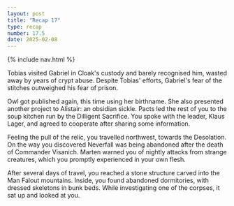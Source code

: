 ```yaml
---
layout: post
title: "Recap 17"
type: recap
number: 17.5
date: 2025-02-08
---
```


{% include nav.html %}

Tobias visited Gabriel in Cloak's custody and barely recognised him, wasted away by years of crypt abuse. Despite Tobias' efforts, Gabriel's fear of the stitches outweighed his fear of prison.

Owl got published again, this time using her birthname. She also presented another project to Alistair: an obsidian sickle. Pacts led the rest of you to the soup kitchen run by the Dilligent Sacrifice. You spoke with the leader, Klaus Lager, and agreed to cooperate after sharing some information.

Feeling the pull of the relic, you travelled northwest, towards the Desolation. On the way you discovered Neverfall was being abandoned after the death of Commander Visanich. Marten warned you of nightly attacks from strange creatures, which you promptly experienced in your own flesh.

After several days of travel, you reached a stone structure carved into the Man Falout mountains. Inside, you found abandoned dormitories, with dressed skeletons in bunk beds. While investigating one of the corpses, it sat up and looked at you.